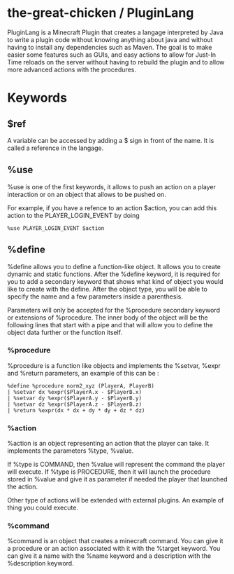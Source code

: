 
# the-great-chicken / PluginLang

PluginLang is a Minecraft Plugin that creates a langage interpreted by Java to write a plugin code without knowing anything about java and without having to install any dependencies such as Maven. The goal is to make easier some features such as GUIs, and easy actions to allow for Just-In Time reloads on the server without having to rebuild the plugin and to allow more advanced actions with the procedures.

# Keywords

## $ref

A variable can be accessed by adding a $ sign in front of the name. It is called a reference in the langage.

## %use 

%use is one of the first keywords, it allows to push an action on a player interaction or on an object that allows to be pushed on.

For example, if you have a refence to an action $action, you can add this action to the PLAYER_LOGIN_EVENT by doing

```
%use PLAYER_LOGIN_EVENT $action
```

## %define

%define allows you to define a function-like object. It allows you to create dynamic and static functions. After the %define keyword, it is required for you to add a secondary keyword that shows what kind of object you would like to create with the define. After the object type, you will be able to specify the name and a few parameters inside a parenthesis. 

Parameters will only be accepted for the %procedure secondary keyword or extensions of %procedure. The inner body of the object will be the following lines that start with a pipe and that will allow you to define the object data further or the function itself.

### %procedure

%procedure is a function like objects and implements the %setvar, %expr and %return parameters, an example of this can be :

```
%define %procedure norm2_xyz (PlayerA, PlayerB)
| %setvar dx %expr($PlayerA.x - $PlayerB.x)
| %setvar dy %expr($PlayerA.y - $PlayerB.y)
| %setvar dz %expr($PlayerA.z - $PlayerB.z)
| %return %expr(dx * dx + dy * dy + dz * dz)
```

### %action

%action is an object representing an action that the player can take. It implements the parameters %type, %value.

If %type is COMMAND, then %value will represent the command the player will execute. 
If %type is PROCEDURE, then it will launch the procedure stored in %value and give it as parameter if needed the player that launched the action.

Other type of actions will be extended with external plugins. An example of thing you could execute.

### %command

%command is an object that creates a minecraft command. You can give it a procedure or an action associated with it with the %target keyword. You can give it a name with the %name keyword and a description with the %description keyword.

